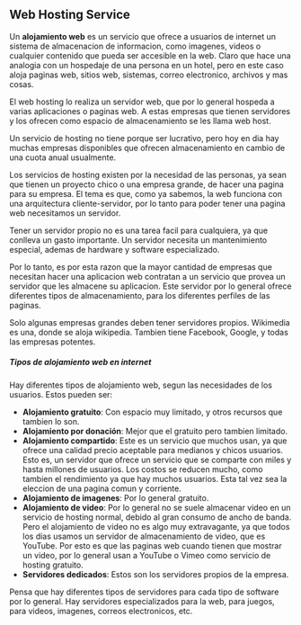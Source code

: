 ## Web Hosting Service	

Un **alojamiento web** es un servicio que ofrece a usuarios de internet un sistema de almacenacion de informacion, como imagenes, videos o cualquier contenido que pueda ser accesible en la web. Claro que hace una analogia con un hospedaje de una persona en un hotel, pero en este caso aloja paginas web, sitios web, sistemas, correo electronico, archivos y mas cosas. 

El web hosting lo realiza un servidor web, que por lo general hospeda a varias aplicaciones o paginas web. A estas empresas que tienen servidores y los ofrecen como espacio de almacenamiento se les llama web host.

Un servicio de hosting no tiene porque ser lucrativo, pero hoy en dia hay muchas empresas disponibles que ofrecen almacenamiento en cambio de una cuota anual usualmente.

Los servicios de hosting existen por la necesidad de las personas, ya sean que tienen un proyecto chico o una empresa grande, de hacer una pagina para su empresa. El tema es que, como ya sabemos, la web funciona con una arquitectura cliente-servidor, por lo tanto para poder tener una pagina web necesitamos un servidor.

Tener un servidor propio no es una tarea facil para cualquiera, ya que conlleva un gasto importante. Un servidor necesita un mantenimiento especial, ademas de hardware y software especializado. 

Por lo tanto, es por esta razon que la mayor cantidad de empresas que necesitan hacer una aplicacion web contratan a un servicio que provea un servidor que les almacene su aplicacion. Este servidor por lo general ofrece diferentes tipos de almacenamiento, para los diferentes perfiles de las paginas.

Solo algunas empresas grandes deben tener servidores propios. Wikimedia es una, donde se aloja wikipedia. Tambien tiene Facebook, Google, y todas las empresas potentes.

##### Tipos de alojamiento web en internet

Hay diferentes tipos de alojamiento web, segun las necesidades de los usuarios. Estos pueden ser:

- **Alojamiento gratuito**: Con espacio muy limitado, y otros recursos que tambien lo son.
- **Alojamiento por donación**: Mejor que el gratuito pero tambien limitado.
- **Alojamiento compartido**: Este es un servicio que muchos usan, ya que ofrece una calidad precio aceptable para medianos y chicos usuarios. Esto es, un servidor que ofrece un servicio que se comparte con miles y hasta millones de usuarios. Los costos se reducen mucho, como tambien el rendimiento ya que hay muchos usuarios. Esta tal vez sea la eleccion de una pagina comun y corriente.
- **Alojamiento de imagenes**: Por lo general gratuito.
- **Alojamiento de video**: Por lo general no se suele almacenar video en un servicio de hosting normal, debido al gran consumo de ancho de banda. Pero el alojamiento de video no es algo muy extravagante, ya que todos los dias usamos un servidor de almacenamiento de video, que es YouTube. Por esto es que las paginas web cuando tienen que mostrar un video, por lo general usan a YouTube o Vimeo como servicio de hosting gratuito.
- **Servidores dedicados**: Estos son los servidores propios de la empresa. 

Pensa que hay diferentes tipos de servidores para cada tipo de software por lo general. Hay servidores especializados para la web, para juegos, para videos, imagenes, correos electronicos, etc.